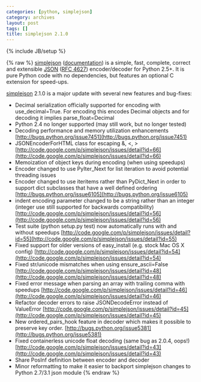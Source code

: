 ```yaml
---
categories: [python, simplejson]
category: archives
layout: post
tags: []
title: simplejson 2.1.0
---
```

{% include JB/setup %}

{% raw %}
[simplejson](http://undefined.org/python/#simplejson) ([documentation](http://simplejson.googlecode.com/svn/tags/simplejson-2.1.0/docs/index.html)) is a simple, fast, complete, correct and extensible [JSON](http://json.org/) ([RFC 4627](http://www.ietf.org/rfc/rfc4627.txt)) encoder/decoder for Python 2.5+.  It is pure Python code with no dependencies, but features an optional C extension for speed-ups.

[simplejson](http://undefined.org/python/#simplejson) 2.1.0 is a major update with several new features and bug-fixes:

* Decimal serialization officially supported for encoding with use_decimal=True. For encoding this encodes Decimal objects and for decoding it implies parse_float=Decimal
* Python 2.4 no longer supported (may still work, but no longer tested)
* Decoding performance and memory utilization enhancements [http://bugs.python.org/issue7451](http://bugs.python.org/issue7451)
* JSONEncoderForHTML class for escaping &, <, > [http://code.google.com/p/simplejson/issues/detail?id=66](http://code.google.com/p/simplejson/issues/detail?id=66)
* Memoization of object keys during encoding (when using speedups)
* Encoder changed to use PyIter_Next for list iteration to avoid potential threading issues
* Encoder changed to use iteritems rather than PyDict_Next in order to support dict subclasses that have a well defined ordering [http://bugs.python.org/issue6105](http://bugs.python.org/issue6105)
* indent encoding parameter changed to be a string rather than an integer (integer use still supported for backwards compatibility) [http://code.google.com/p/simplejson/issues/detail?id=56](http://code.google.com/p/simplejson/issues/detail?id=56)
* Test suite (python setup.py test) now automatically runs with and without speedups [http://code.google.com/p/simplejson/issues/detail?id=55](http://code.google.com/p/simplejson/issues/detail?id=55)
* Fixed support for older versions of easy_install (e.g. stock Mac OS X config) [http://code.google.com/p/simplejson/issues/detail?id=54](http://code.google.com/p/simplejson/issues/detail?id=54)
* Fixed str/unicode mismatches when using ensure_ascii=False [http://code.google.com/p/simplejson/issues/detail?id=48](http://code.google.com/p/simplejson/issues/detail?id=48)
* Fixed error message when parsing an array with trailing comma with speedups [http://code.google.com/p/simplejson/issues/detail?id=46](http://code.google.com/p/simplejson/issues/detail?id=46)
* Refactor decoder errors to raise JSONDecodeError instead of ValueError [http://code.google.com/p/simplejson/issues/detail?id=45](http://code.google.com/p/simplejson/issues/detail?id=45)
* New ordered_pairs_hook feature in decoder which makes it possible to preserve key order. [http://bugs.python.org/issue5381](http://bugs.python.org/issue5381)
* Fixed containerless unicode float decoding (same bug as 2.0.4, oops!) [http://code.google.com/p/simplejson/issues/detail?id=43](http://code.google.com/p/simplejson/issues/detail?id=43)
* Share PosInf definition between encoder and decoder
* Minor reformatting to make it easier to backport simplejson changes to Python 2.7/3.1 json module
{% endraw %}
